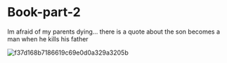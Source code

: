# Book-part-2
Im afraid of my parents dying... there is a quote about the son becomes a man when he kills his father

![f37d168b7186619c69e0d0a329a3205b](https://user-images.githubusercontent.com/80386070/184861247-e381a74e-7d06-485b-b7b9-24ffa1e7f2be.jpg)
